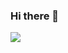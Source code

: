 ### Hi there 👋

<a href="https://github.com/dracoYT">
  <img src="https://github-readme-stats.vercel.app/api?username=dracoYT&show_icons=true&count_private=true&include_all_commits=true"/>
</a>
